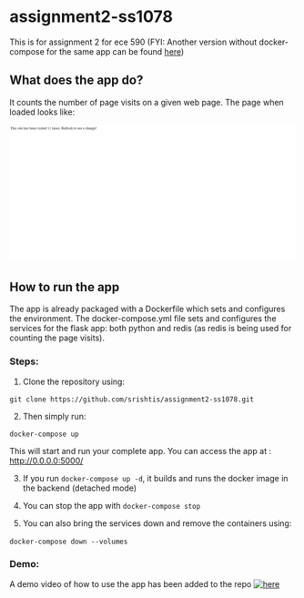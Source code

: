 # assignment2-ss1078
This is for assignment 2 for ece 590
(FYI: Another version without docker-compose for the same app can be found [here](https://github.com/srishtis/assignment2-ss1078-conventional))


## What does the app do?
It counts the number of page visits on a given web page. The page when loaded looks like:

![demo app](https://github.com/srishtis/assignment2-ss1078/blob/master/assignment2-ss1078.PNG)


## How to run the app
The app is already packaged with a Dockerfile which sets and configures the environment. The docker-compose.yml file sets and configures the services for the flask app: both python and redis (as redis is being used for counting the page visits).

### Steps:

1. Clone the repository using: 

```
git clone https://github.com/srishtis/assignment2-ss1078.git
```

2. Then simply run:

```
docker-compose up
```

This will start and run your complete app. You can access the app at : http://0.0.0.0:5000/ 

3. If you run ```docker-compose up -d```, it builds and runs the docker image in the backend (detached mode)

4. You can stop the app with ```docker-compose stop```

5. You can also bring the services down and remove the containers using:

```docker-compose down --volumes ```


### Demo:

A demo video of how to use the app has been added to the repo [![here](https://img.youtube.com/vi/AiZT15TO7oE/0.jpg)](https://www.youtube.com/watch?v=AiZT15TO7oE)
